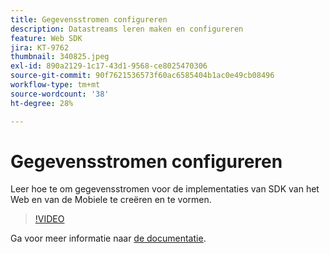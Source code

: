 ```yaml
---
title: Gegevensstromen configureren
description: Datastreams leren maken en configureren
feature: Web SDK
jira: KT-9762
thumbnail: 340825.jpeg
exl-id: 890a2129-1c17-43d1-9568-ce8025470306
source-git-commit: 90f7621536573f60ac6585404b1ac0e49cb08496
workflow-type: tm+mt
source-wordcount: '38'
ht-degree: 28%

---
```


# Gegevensstromen configureren

Leer hoe te om gegevensstromen voor de implementaties van SDK van het Web en van de Mobiele te creëren en te vormen.

>[!VIDEO](https://video.tv.adobe.com/v/340825?quality=12&learn=on)

Ga voor meer informatie naar [de documentatie](https://experienceleague.adobe.com/docs/experience-platform/edge/fundamentals/datastreams.html).
